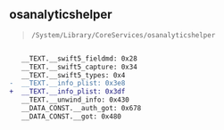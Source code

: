 ## osanalyticshelper

> `/System/Library/CoreServices/osanalyticshelper`

```diff

   __TEXT.__swift5_fieldmd: 0x28
   __TEXT.__swift5_capture: 0x34
   __TEXT.__swift5_types: 0x4
-  __TEXT.__info_plist: 0x3e8
+  __TEXT.__info_plist: 0x3df
   __TEXT.__unwind_info: 0x430
   __DATA_CONST.__auth_got: 0x678
   __DATA_CONST.__got: 0x480

```
